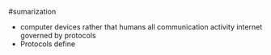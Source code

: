 #sumarization  
- computer devices rather that humans 
all communication activity internet governed by protocols 
- Protocols define